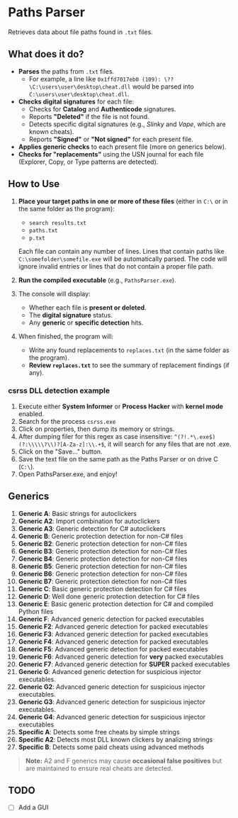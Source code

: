 # Paths Parser

Retrieves data about file paths found in `.txt` files.

## What does it do?
- **Parses** the paths from `.txt` files.
  - For example, a line like `0x1ffd7017eb0 (109): \??\C:\users\user\desktop\cheat.dll` would be parsed into `C:\users\user\desktop\cheat.dll`.
- **Checks digital signatures** for each file:
  - Checks for **Catalog** and **Authenticode** signatures.   
  - Reports **"Deleted"** if the file is not found.
  - Detects specific digital signatures (e.g., *Slinky* and *Vape*, which are known cheats).
  - Reports **"Signed"** or **"Not signed"** for each present file.
- **Applies generic checks** to each present file (more on generics below).
- **Checks for "replacements"** using the USN journal for each file (Explorer, Copy, or Type patterns are detected).

## How to Use

1. **Place your target paths in one or more of these files** (either in `C:\` or in the same folder as the program):
   - `search results.txt`
   - `paths.txt`
   - `p.txt`

   Each file can contain any number of lines. Lines that contain paths like `C:\somefolder\somefile.exe` will be automatically parsed. The code will ignore invalid entries or lines that do not contain a proper file path.

2. **Run the compiled executable** (e.g., `PathsParser.exe`).  

3. The console will display:
   - Whether each file is **present or deleted**.  
   - The **digital signature** status.  
   - Any **generic** or **specific detection** hits.  

4. When finished, the program will:
   - Write any found replacements to `replaces.txt` (in the same folder as the program).
   - **Review `replaces.txt`** to see the summary of replacement findings (if any).

### csrss DLL detection example

1. Execute either **System Informer** or **Process Hacker** with **kernel mode** enabled.
2. Search for the process `csrss.exe`
3. Click on properties, then dump its memory or strings.
4. After dumping filer for this regex as case insensitive: `^(?!.*\.exe$)(?:\\\\\?\\)?[A-Za-z]:\\.+$`, it will search for any files that are not .exe.
5. Click on the "Save..." button.
6. Save the text file on the same path as the Paths Parser or on drive C (`C:\`).
7. Open PathsParser.exe, and enjoy!

## Generics

1. **Generic A**: Basic strings for autoclickers  
2. **Generic A2**: Import combination for autoclickers  
3. **Generic A3**: Generic detection for C# autoclickers  
4. **Generic B**: Generic protection detection for non-C# files  
5. **Generic B2**: Generic protection detection for non-C# files  
6. **Generic B3**: Generic protection detection for non-C# files  
7. **Generic B4**: Generic protection detection for non-C# files  
8. **Generic B5**: Generic protection detection for non-C# files  
9. **Generic B6**: Generic protection detection for non-C# files  
10. **Generic B7**: Generic protection detection for non-C# files  
11. **Generic C**: Basic generic protection detection for C# files  
12. **Generic D**: Well done generic protection detection for C# files  
13. **Generic E**: Basic generic protection detection for C# and compiled Python files  
14. **Generic F**: Advanced generic detection for packed executables  
15. **Generic F2**: Advanced generic detection for packed executables  
16. **Generic F3**: Advanced generic detection for packed executables  
17. **Generic F4**: Advanced generic detection for packed executables  
18. **Generic F5**: Advanced generic detection for packed executables  
19. **Generic F6**: Advanced generic detection for **very** packed executables  
20. **Generic F7**: Advanced generic detection for **SUPER** packed executables  
21. **Generic G**: Advanced generic detection for suspicious injector executables.
22. **Generic G2**: Advanced generic detection for suspicious injector executables.
23. **Generic G3**: Advanced generic detection for suspicious injector executables.
24. **Generic G4**: Advanced generic detection for suspicious injector executables
25. **Specific A**: Detects some free cheats by simple strings
26. **Specific A2**: Detects most DLL known clickers by analizing strings
27. **Specific B**: Detects some paid cheats using advanced methods

> **Note:** A2 and F generics may cause **occasional false positives** but are maintained to ensure real cheats are detected.

## TODO

- [ ] Add a GUI
